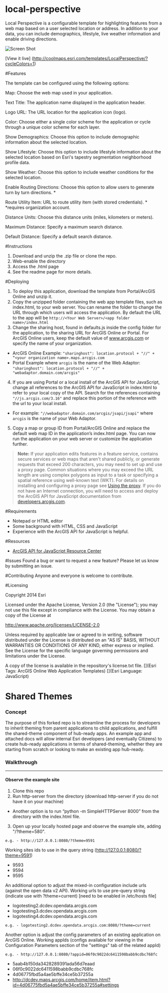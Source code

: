 local-perspective
=======================

Local Perspective is a configurable template for highlighting features from a web map based on a user selected location or address.  In addition to your data, you can include demographics, lifestyle, live weather information and enable driving directions.

![Screen Shot](http://coolmaps.esri.com/templates/LocalPerspective/images/thumb.png)

[View it live] (http://coolmaps.esri.com/templates/LocalPerspective/?cycleColors=1)

#Features

The template can be configured using the following options:

Map: Choose the web map used in your application.

Text Title: The application name displayed in the application header.

Logo URL: The URL location for the application icon (logo).

Color: Choose either a single color scheme for the application or cycle through a unique color scheme for each layer.

Show Demographics: Choose this option to include demographic information about the selected location.

Show Lifestyle: Choose this option to include lifestyle information about the selected location based on Esri's tapestry segmentation neighborhood profile data.

Show Weather: Choose this option to include weather conditions for the selected location.

Enable Routing Directions: Choose this option to allow users to generate turn by turn directions. *

Route Utility Item: URL to route utility item (with stored credentials). *
*requires organization account.

Distance Units: Choose this distance units (miles, kilometers or meters).

Maximum Distance: Specify a maximum search distance.

Default Distance: Specify a default search distance.


#Instructions

1. Download and unzip the .zip file or clone the repo.
2. Web-enable the directory
3. Access the .html page
4. See the readme page for more details.


#Deploying

1. To deploy this application, download the template from Portal/ArcGIS Online and unzip it.
2. Copy the unzipped folder containing the web app template files, such as index.html, to your web server. You can rename the folder to change the URL through which users will access the application. By default the URL to the app will be `http://<Your Web Server>/<app folder name>/index.html`
3. Change the sharing host, found in defaults.js inside the config folder for the application, to the sharing URL for ArcGIS Online or Portal. For ArcGIS Online users, keep the default value of www.arcgis.com or specify the name of your organization.
  - ArcGIS Online Example:  `"sharinghost": location.protocol + "//" + “<your organization name>.maps.arcgis.com`
  - Portal Example where `arcgis` is the name of the Web Adaptor: `"sharinghost": location.protocol + "//" + "webadaptor.domain.com/arcgis"`
4. If you are using Portal or a local install of the ArcGIS API for JavaScript, change all references to the ArcGIS API for JavaScript in index.html to refer to your local copy of the API. Search for the references containing `"//js.arcgis.com/3.16"` and replace this portion of the reference with the url to your local install.
  - For example: `"//webadaptor.domain.com/arcgis/jsapi/jsapi"` where `arcgis` is the name of your Web Adaptor.
5. Copy a map or group ID from Portal/ArcGIS Online and replace the default web map ID in the application’s index.html page. You can now run the application on your web server or customize the application further.

> **Note:** If your application edits features in a feature service, contains secure services or web maps that aren't shared publicly, or generate requests that exceed 200 characters, you may need to set up and use a proxy page. Common situations where you may exceed the URL length are using complex polygons as input to a task or specifying a spatial reference using well-known text (WKT). For details on installing and configuring a proxy page see [Using the proxy](https://developers.arcgis.com/javascript/jshelp/ags_proxy.html). If you do not have an Internet connection, you will need to access and deploy the ArcGIS API for JavaScript documentation from [developers.arcgis.com](https://developers.arcgis.com/).


#Requirements

- Notepad or HTML editor
- Some background with HTML, CSS and JavaScript
- Experience with the ArcGIS API for JavaScript is helpful.

#Resources

- [ArcGIS API for JavaScript Resource Center](http://help.arcgis.com/en/webapi/javascript/arcgis/index.html)

#Issues
Found a bug or want to request a new feature? Please let us know by submitting an issue.

#Contributing
Anyone and everyone is welcome to contribute.

#Licensing

Copyright 2014 Esri

Licensed under the Apache License, Version 2.0 (the "License"); you may not use this file except in compliance with the License. You may obtain a copy of the License at

http://www.apache.org/licenses/LICENSE-2.0

Unless required by applicable law or agreed to in writing, software distributed under the License is distributed on an "AS IS" BASIS, WITHOUT WARRANTIES OR CONDITIONS OF ANY KIND, either express or implied. See the License for the specific language governing permissions and limitations under the License.

A copy of the license is available in the repository's license.txt file.
[](Esri Tags: ArcGIS Online Web Application Templates)
[](Esri Language: JavaScript)

# Shared Themes

### Concept
The purpose of this forked repo is to streamline the process for developers to inherit theming from parent applications to child applications, and fulfill the shared-theme component of hub-ready apps. An example app and attached docs will allow internal Esri developers (and eventually Citizens) to create hub-ready applications in terms of shared-theming, whether they are starting from scratch or looking to make an existing app hub-ready.

### Walkthrough
---
#### Observe the example site
1. Clone this repo
2. Run http-server from the directory (download http-server if you do not have it on your machine)
  - Another option is to run “python -m SimpleHTTPServer 8000” from the directory with the index.html file.
3. Open up your locally hosted page and observe the example site, adding "/?theme=580".
```
e.g. - http://127.0.0.1:8080/?theme=9591
```

Working sites ids to use in the query string (http://127.0.0.1:8080/?theme=9591)
-	9593
-	9594
-	9595

An additional option to adjust the mixed-in configuration include urls (against the open data v2 API). Working urls to use pre-query string (indicate use with ?theme=current) [need to be enabled in /etc/hosts file]
-	logotesting2.dcdev.opendata.arcgis.com
-	logotesting3.dcdev.opendata.arcgis.com
-	logotesting4.dcdev.opendata.arcgis.com
```
e.g. - logotesting2.dcdev.opendata.arcgis.com:8080/?theme=current
```

Another option is adjust the config parameters of an existing application on ArcGIS Online. Working appIds (configs available for viewing in the Configuration Parameters section of the "settings" tab of the related appId)

```
e.g. - http://127.0.0.1:8080/?appid=06f0c9022dc6411598babb9cdbc768fc
```

-	5aab4b150da3428289391ada56d7eaad
-	06f0c9022dc6411598babb9cdbc768fc
-	4d06775fbd5a4ae5bffe34ce5b37255a
  - http://dcdev.maps.arcgis.com/home/item.html?id=4d06775fbd5a4ae5bffe34ce5b37255a#settings
